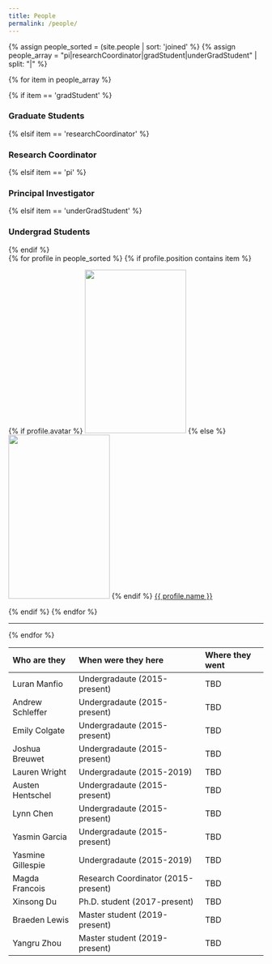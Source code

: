 ```yaml
---
title: People
permalink: /people/
---
```


{% assign people_sorted = (site.people | sort: 'joined' %}
{% assign people_array = "pi|researchCoordinator|gradStudent|underGradStudent" | split: "|" %}

{% for item in people_array %}

<div class="pos_header">
{% if item == 'gradStudent' %}
<h3>Graduate Students</h3>
{% elsif item == 'researchCoordinator' %}
<h3>Research Coordinator</h3>
{% elsif item == 'pi' %}
<h3>Principal Investigator</h3>
{% elsif item == 'underGradStudent' %}
<h3>Undergrad Students</h3>
{% endif %}
</div>

<div class="content list people">
  {% for profile in people_sorted %}
    {% if profile.position contains item %}
    <div class="list-item-people">
      <p class="list-post-title">
        {% if profile.avatar %}
        <a href="{{ site.baseurl }}{{ profile.url }}"><img width="200" height="323.6" src="{{site.baseurl}}/images/people/{{profile.avatar}}"></a>
        {% else %}
        <a href="{{ site.baseurl }}{{ profile.url }}"><img width="200" height="323.6" src="http://evansheline.com/wp-content/uploads/2011/02/facebook-Storm-Trooper.jpg"></a>
        {% endif %}
        <a class="name" href="{{ site.baseurl }}{{ profile.url }}">{{ profile.name }}</a>
      </p>
    </div>    
    {% endif %}
  {% endfor %}
</div>
<hr>
{% endfor %}


| Who are they  | When were they here | Where they went |
| :-------------- |:-------------| :-----------|
| Luran Manfio | Undergradaute (2015-present) | TBD |
| Andrew Schleffer | Undergradaute (2015-present) | TBD |
| Emily Colgate | Undergradaute (2015-present) | TBD |
| Joshua Breuwet | Undergradaute (2015-present) | TBD |
| Lauren Wright | Undergradaute (2015-2019) | TBD |
| Austen Hentschel | Undergradaute (2015-present) | TBD |
| Lynn Chen | Undergradaute (2015-present) | TBD |
| Yasmin Garcia | Undergradaute (2015-present) | TBD |
| Yasmine Gillespie | Undergradaute (2015-2019) | TBD |
| Magda Francois | Research Coordinator (2015-present) | TBD |
| Xinsong Du | Ph.D. student (2017-present) | TBD |
| Braeden Lewis | Master student (2019-present) | TBD |
| Yangru Zhou | Master student (2019-present) | TBD |
